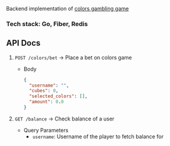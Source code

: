 Backend implementation of [colors gambling game](https://www.hacksawgaming.com/games/colors)

### Tech stack: Go, Fiber, Redis

## API Docs
1. `POST /colors/bet` -> Place a bet on colors game
   - Body
     ```json
     {
       "username": "",
       "cubes": 0,
       "selected_colors": [],
       "amount": 0.0
     }
     ```

2. `GET /balance` -> Check balance of a user
    - Query Parameters
      - `username`: Username of the player to fetch balance for
